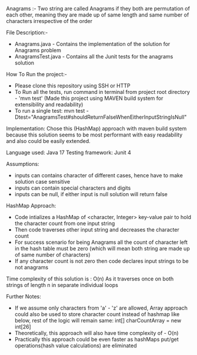 Anagrams :- Two string are called Anagrams if they both are permutation of each other, meaning they are made up of same length and same number of characters irrespective of the order

File Description:-
 * Anagrams.java - Contains the implementation of the solution for Anagrams problem
 * AnagramsTest.java - Contains all the Junit tests for the anagrams solution
     
How To Run the project:-
* Please clone this repository using SSH or HTTP
* To Run all the tests, run command in terminal from project root directory - 'mvn test' (Made this project using MAVEN build system for extensibility and readability)
* To run a single test: mvn test -Dtest="AnagramsTest#shouldReturnFalseWhenEitherInputStringIsNull"

Implementation:
Chose this (HashMap) approach with maven build system because this solution seems to be most performant with easy readability and also could be easily extended.

Language used: Java 17
Testing framework: Junit 4

  Assumptions:
  * inputs can contains character of different cases, hence have to make solution case sensitive
  * inputs can contain special characters and digits
  * inputs can be null, if either input is null solution will return false
  
  HashMap Approach:
  * Code intializes a HashMap of <character, Integer> key-value pair to hold the character count from one input string
  * Then code traverses other input string and decreases the character count
  * For success scenario for being Anagrams all the count of character left in the hash table must be zero (which will mean both string are made up of same number of characters)
  * If any character count is not zero then code declares input strings to be not anagrams
  
  Time complexity of this solution is : O(n)
  As it traverses once on both strings of length n in separate individual loops
  
Further Notes:
* If we assume only characters from 'a' - 'z' are allowed, Array approach could also be used to store character count instead of hashmap like below, rest of the logic will remain same:
  int[] charCountArray = new int[26]
* Theoretically, this approach will also have time complexity of - O(n)
* Practically this approach could be even faster as hashMaps put/get operations(hash value calculations) are eliminated
